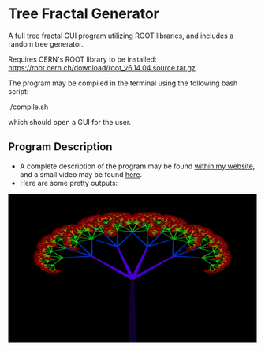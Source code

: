 # Tree Fractal Generator
A full tree fractal GUI program utilizing ROOT libraries,
and includes a random tree generator. 

Requires CERN's ROOT library to be installed:
https://root.cern.ch/download/root_v6.14.04.source.tar.gz

The program may be compiled in the terminal using the following bash script:

./compile.sh

which should open a GUI for the user.

## Program Description
* A complete description of the program may be found <a href="https://freddyox.github.io/blog/tree-fractal-v2/">within my website</a>, and a small video may be found <a href="https://www.youtube.com/watch?v=yIIv5fRgoSY&feature=youtu.be">here</a>. 
* Here are some pretty outputs:

![Screenshot](pics/nsplit_4_thickness.png)
